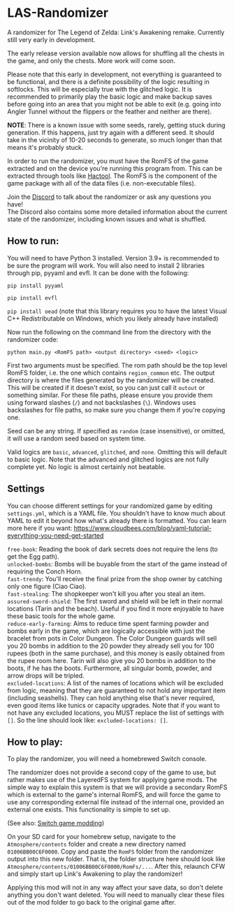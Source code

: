 # LAS-Randomizer
A randomizer for The Legend of Zelda: Link's Awakening remake. Currently still very early in development.

The early release version available now allows for shuffling all the chests in the game, and only the chests. More work will come soon.

Please note that this early in development, not everything is guaranteed to be functional, and there is a definite possibility of the logic resulting in softlocks. This will be especially true with the glitched logic. It is recommended to primarily play the basic logic and make backup saves before going into an area that you might not be able to exit (e.g. going into Angler Tunnel without the flippers or the feather and neither are there).

**NOTE**: There is a known issue with some seeds, rarely, getting stuck during generation. If this happens, just try again with a different seed. It should take in the vicinity of 10-20 seconds to generate, so much longer than that means it's probably stuck.

In order to run the randomizer, you must have the RomFS of the game extracted and on the device you're running this program from. This can be extracted through tools like [Hactool](https://github.com/SciresM/hactool). The RomFS is the component of the game package with all of the data files (i.e. non-executable files).

Join the [Discord](https://discord.com/invite/rfBSCUfzj8) to talk about the randomizer or ask any questions you have!  
The Discord also contains some more detailed information about the current state of the randomizer, including known issues and what is shuffled.

## How to run:

You will need to have Python 3 installed.  Version 3.9+ is recommended to be sure the program will work. You will also need to install 2 libraries through pip, pyyaml and evfl. It can be done with the following:

`pip install pyyaml`

`pip install evfl`

`pip install oead` (note that this library requires you to have the latest Visual C++ Redistributable on Windows, which you likely already have installed)

Now run the following on the command line from the directory with the randomizer code:

`python main.py <RomFS path> <output directory> <seed> <logic>`

First two arguments must be specified. The rom path should be the top level RomFS folder, i.e. the one which contains `region_common` etc.
The output directory is where the files generated by the randomizer will be created. This will be created if it doesn't exist, so you can just call it `outout` or something similar. For these file paths, please ensure you provide them using forward slashes (`/`) and not backslashes (`\`). Windows uses backslashes for file paths, so make sure you change them if you're copying one.

Seed can be any string. If specified as `random` (case insensitive), or omitted, it will use a random seed based on system time.

Valid logics are `basic`, `advanced`, `glitched`, and `none`. Omitting this will default to basic logic. Note that the advanced and glitched logics are not fully complete yet. No logic is almost certainly not beatable.

## Settings

You can choose different settings for your randomized game by editing `settings.yml`, which is a YAML file. You shouldn't have to know much about YAML to edit it beyond how what's already there is formatted. You can learn more here if you want: https://www.cloudbees.com/blog/yaml-tutorial-everything-you-need-get-started

`free-book`: Reading the book of dark secrets does not require the lens (to get the Egg path).  
`unlocked-bombs`: Bombs will be buyable from the start of the game instead of requiring the Conch Horn.  
`fast-trendy`: You'll receive the final prize from the shop owner by catching only one figure (Ciao Ciao).  
`fast-stealing`: The shopkeeper won't kill you after you steal an item.  
`assured-sword-shield`: The first sword and shield will be left in their normal locations (Tarin and the beach). Useful if you find it more enjoyable to have these basic tools for the whole game.  
`reduce-early-farming`: Aims to reduce time spent farming powder and bombs early in the game, which are logically accessible with just the bracelet from pots in Color Dungeon. The Color Dungeon guards will sell you 20 bombs in addition to the 20 powder they already sell you for 100 rupees (both in the same purchase), and this money is easily obtained from the rupee room here. Tarin will also give you 20 bombs in addition to the boots, if he has the boots. Furthermore, all singular bomb, powder, and arrow drops will be tripled.  
`excluded-locations`: A list of the names of locations which will be excluded from logic, meaning that they are guaranteed to not hold any important item (including seashells). They can hold anything else that's never required, even good items like tunics or capacity upgrades. Note that if you want to not have any excluded locations, you MUST replace the list of settings with `[]`. So the line should look like: `excluded-locations: []`.

## How to play:

To play the randomizer, you will need a homebrewed Switch console.

The randomizer does not provide a second copy of the game to use, but rather makes use of the LayeredFS system for applying game mods. The simple way to explain this system is that we will provide a secondary RomFS which is external to the game's internal RomFS, and will force the game to use any corresponding external file instead of the internal one, provided an external one exists. This functionality is simple to set up.

(See also: [Switch game modding](https://nh-server.github.io/switch-guide/extras/game_modding/))

On your SD card for your homebrew setup, navigate to the `Atmosphere/contents` folder and create a new directory named `01006BB00C6F0000`. Copy and paste the `RomFS` folder from the randomizer output into this new folder. That is, the folder structure here should look like `Atmosphere/contents/01006BB00C6F0000/RomFs/...`. After this, relaunch CFW and simply start up Link's Awakening to play the randomizer!

Applying this mod will not in any way affect your save data, so don't delete anything you don't want deleted. You will need to manually clear these files out of the mod folder to go back to the original game after.
